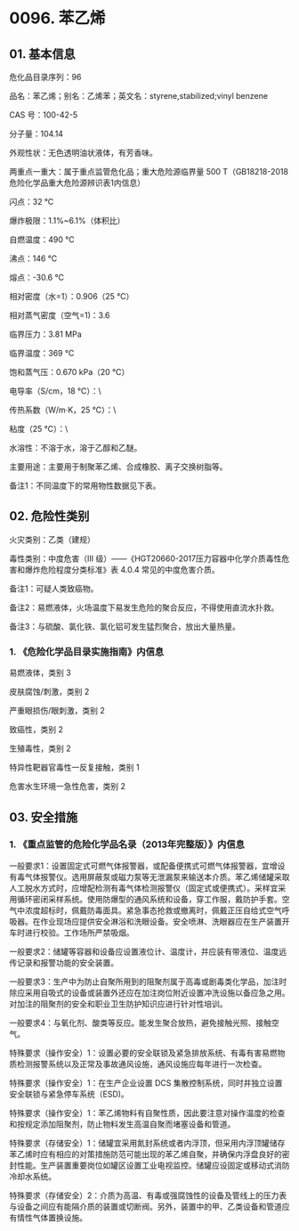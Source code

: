 # 0096. 苯乙烯

## 01. 基本信息

危化品目录序列：96

品名：苯乙烯；别名：乙烯苯；英文名：styrene,stabilized;vinyl benzene

CAS 号：100-42-5

分子量：104.14

外观性状：无色透明油状液体，有芳香味。

两重点一重大：属于重点监管危化品；重大危险源临界量 500 T（GB18218-2018危险化学品重大危险源辨识表1内信息）

闪点：32 ℃

爆炸极限：1.1%~6.1%（体积比）

自燃温度：490 ℃

沸点：146 ℃

熔点：-30.6 ℃

相对密度（水=1）：0.906（25 ℃）

相对蒸气密度（空气=1)：3.6

临界压力：3.81 MPa

临界温度：369 ℃

饱和蒸气压：0.670 kPa（20 ℃）

电导率（S/cm，18 ℃）：\

传热系数（W/m·K，25 ℃）：\

粘度（25 ℃）：\

水溶性：不溶于水，溶于乙醇和乙醚。

主要用途：主要用于制聚苯乙烯、合成橡胶、离子交换树脂等。

备注1：不同温度下的常用物性数据见下表。

## 02. 危险性类别

火灾类别：乙类（建规）

毒性类别：中度危害（III  级）——《HGT20660-2017压力容器中化学介质毒性危害和爆炸危险程度分类标准》表 4.0.4 常见的中度危害介质。

备注1：可疑人类致癌物。

备注2：易燃液体，火场温度下易发生危险的聚合反应，不得使用直流水扑救。

备注3：与硫酸、氯化铁、氯化铝可发生猛烈聚合，放出大量热量。

### 1. 《危险化学品目录实施指南》内信息

易燃液体，类别 3 

皮肤腐蚀/刺激，类别 2 

严重眼损伤/眼刺激，类别 2 

致癌性，类别 2 

生殖毒性，类别 2

特异性靶器官毒性一反复接触，类别 1 

危害水生环境一急性危害，类别 2

## 03. 安全措施

### 1. 《重点监管的危险化学品名录（2013年完整版）》内信息

一般要求1：设置固定式可燃气体报警器，或配备便携式可燃气体报警器，宜增设有毒气体报警仪。选用屏蔽泵或磁力泵等无泄漏泵来输送本介质。苯乙烯储罐采取人工脱水方式时，应增配检测有毒气体检测报警仪（固定式或便携式）。采样宜采用循环密闭采样系统。使用防爆型的通风系统和设备，穿工作服，戴防护手套。空气中浓度超标时，佩戴防毒面具。紧急事态抢救或撤离时，佩戴正压自给式空气呼吸器。在作业现场应提供安全淋浴和洗眼设备。安全喷淋、洗眼器应在生产装置开车时进行校验。工作场所严禁吸烟。

一般要求2：储罐等容器和设备应设置液位计、温度计，并应装有带液位、温度远传记录和报警功能的安全装置。

一般要求3：生产中为防止自聚所用到的阻聚剂属于高毒或剧毒类化学品，加注时除应采用自吸式的设备或装置外还应在加注岗位附近设置冲洗设施以备应急之用。对加注的阻聚剂的安全和职业卫生防护知识应进行针对性培训。

一般要求4：与氧化剂、酸类等反应。能发生聚合放热，避免接触光照、接触空气。

特殊要求（操作安全）1：设置必要的安全联锁及紧急排放系统、有毒有害易燃物质检测报警系统以及正常及事故通风设施，通风设施应每年进行一次检查。

特殊要求（操作安全）1：在生产企业设置 DCS 集散控制系统，同时并独立设置安全联锁与紧急停车系统（ESD)。

特殊要求（操作安全）1：苯乙烯物料有自聚性质，因此要注意对操作温度的检查和按规定添加阻聚剂，防止物料发生高温自聚而堵塞设备和管道。

特殊要求（存储安全）1：储罐宜采用氮封系统或者内浮顶，但采用内浮顶罐储存苯乙烯时应有相应的对策措施防范可能出现的苯乙烯自聚，并确保内浮盘良好的密封性能。生产装置重要岗位如罐区设置工业电视监控。储罐应设固定或移动式消防冷却水系统。

特殊要求（存储安全）2：介质为高温、有毒或强腐蚀性的设备及管线上的压力表与设备之间应有能隔介质的装置或切断阀。另外，装置中的甲、乙类设备和管道应有情性气体置换设施。


